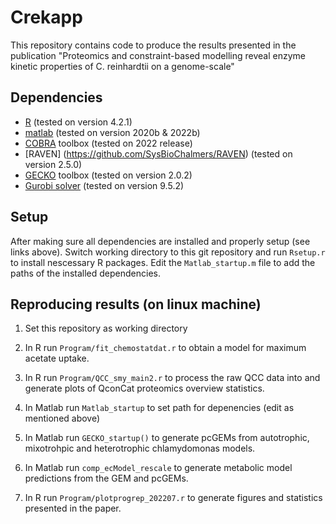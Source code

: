 # Crekapp
This repository contains code to produce the results presented in the publication "Proteomics and constraint-based modelling reveal enzyme kinetic properties of C. reinhardtii on a genome-scale"

## Dependencies
 - [R](https://www.r-project.org/) (tested on version 4.2.1)
 - [matlab](https://www.mathworks.com/help/install/install-products.html) (tested on version 2020b & 2022b)
 - [COBRA](https://opencobra.github.io/cobratoolbox/stable/installation.html) toolbox (tested on 2022 release)
 - [RAVEN] (https://github.com/SysBioChalmers/RAVEN) (tested on version 2.5.0)
 - [GECKO](https://github.com/SysBioChalmers/GECKO) toolbox (tested on version 2.0.2)
 - [Gurobi solver](https://www.gurobi.com/documentation/9.5/quickstart_mac/software_installation_guid.html) (tested on version 9.5.2)

## Setup

After making sure all dependencies are installed and properly setup (see links above). Switch working directory to this git repository and run `Rsetup.r` to install nescessary R packages.
Edit the `Matlab_startup.m` file to add the paths of the installed dependencies.

## Reproducing results (on linux machine)
1. Set this repository as working directory 

2. In R run `Program/fit_chemostatdat.r` to obtain a model for maximum acetate uptake.

3. In R run `Program/QCC_smy_main2.r` to process the raw QCC data into and generate plots of QconCat proteomics overview statistics.

4. In Matlab run `Matlab_startup` to set path for depenencies (edit as mentioned above)

5. In Matlab run `GECKO_startup()` to generate pcGEMs from autotrophic, mixotrohpic and heterotrophic chlamydomonas models. 

6. In Matlab run `comp_ecModel_rescale` to generate metabolic model predictions from the GEM and pcGEMs.

7. In R run `Program/plotprogrep_202207.r` to generate figures and statistics presented in the paper. 